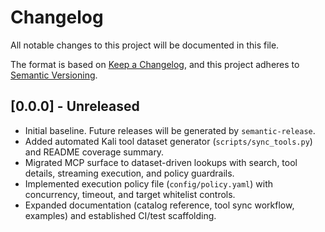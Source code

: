 # Changelog

All notable changes to this project will be documented in this file.

The format is based on [Keep a Changelog](https://keepachangelog.com/en/1.0.0/),
and this project adheres to [Semantic Versioning](https://semver.org/spec/v2.0.0.html).

## [0.0.0] - Unreleased
- Initial baseline. Future releases will be generated by `semantic-release`.
- Added automated Kali tool dataset generator (`scripts/sync_tools.py`) and README coverage summary.
- Migrated MCP surface to dataset-driven lookups with search, tool details, streaming execution, and policy guardrails.
- Implemented execution policy file (`config/policy.yaml`) with concurrency, timeout, and target whitelist controls.
- Expanded documentation (catalog reference, tool sync workflow, examples) and established CI/test scaffolding.
